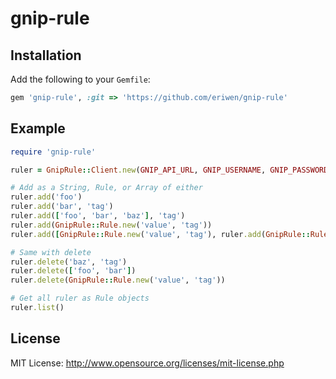 # gnip-rule

## Installation
Add the following to your `Gemfile`:

```ruby
gem 'gnip-rule', :git => 'https://github.com/eriwen/gnip-rule'
```

## Example

```ruby
require 'gnip-rule'

ruler = GnipRule::Client.new(GNIP_API_URL, GNIP_USERNAME, GNIP_PASSWORD)

# Add as a String, Rule, or Array of either
ruler.add('foo')
ruler.add('bar', 'tag')
ruler.add(['foo', 'bar', 'baz'], 'tag')
ruler.add(GnipRule::Rule.new('value', 'tag'))
ruler.add([GnipRule::Rule.new('value', 'tag'), ruler.add(GnipRule::Rule.new('othervalue', 'othertag'))])

# Same with delete
ruler.delete('baz', 'tag')
ruler.delete(['foo', 'bar'])
ruler.delete(GnipRule::Rule.new('value', 'tag'))

# Get all ruler as Rule objects
ruler.list()
```

## License
MIT License: http://www.opensource.org/licenses/mit-license.php
